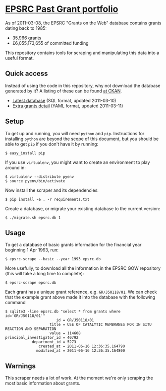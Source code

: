 # [EPSRC Past Grant portfolio](http://gow.epsrc.ac.uk/SearchPastGrant.aspx)

As of 2011-03-08, the EPSRC "Grants on the Web" database contains grants dating back to 1985:

- 35,966 grants
- £6,055,173,655 of committed funding

This repository contains tools for scraping and manipulating this data into a useful format.

## Quick access

Instead of using the code in this repository, why not download the database generated by it? A listing of these can be found [at CKAN](http://storage.ckan.net/epsrc-gow).

- [Latest database](http://storage.ckan.net/epsrc-gow/grants-20110310.sql.bz2) (SQL format, updated 2011-03-10)
- [Extra grants detail](http://storage.ckan.net/epsrc-gow/grants-detail-20110311.yaml.bz2) (YAML format, updated 2011-03-11)

## Setup

To get up and running, you will need `python` and `pip`. Instructions for installing `python` are beyond the scope of this document, but you should be able to get `pip` if you don't have it by running:

    $ easy_install pip

If you use `virtualenv`, you might want to create an environment to play around in:

    $ virtualenv --distribute pyenv
    $ source pyenv/bin/activate

Now install the scraper and its dependencies:

    $ pip install -e . -r requirements.txt

Create a database, or migrate your existing database to the current version:

    $ ./migrate.sh epsrc.db 1

## Usage

To get a database of basic grants information for the financial year beginning 1 Apr 1993, run:

    $ epsrc-scrape --basic --year 1993 epsrc.db

More usefully, to download all the information in the EPSRC GOW repository (this will take a long time to complete):

    $ epsrc-scrape epsrc.db

Each grant has a unique grant reference, e.g. `GR/J50118/01`. We can check that the example grant above made it into the database with the following command

    $ sqlite3 -line epsrc.db "select * from grants where id='GR/J50118/01'"
                           id = GR/J50118/01
                        title = USE OF CATALYTIC MEMBRANES FOR IN SITU REACTION AND SEPARATION
                        value = 114608
    principal_investigator_id = 40792
                department_id = 5273
                   created_at = 2011-06-16 12:36:35.164790
                  modified_at = 2011-06-16 12:36:35.164800

## Warnings

This scraper needs a lot of work. At the moment we're only scraping the most basic information about grants.

